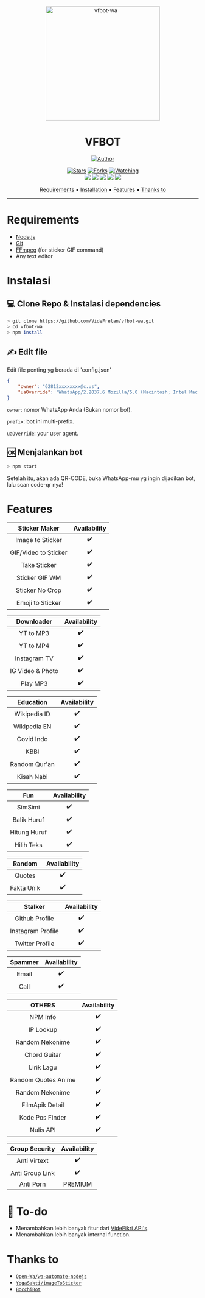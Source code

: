 <div align="center">
<img src="https://i.ibb.co/tPZZZdF/logo.png" alt="vfbot-wa" width="300" />

# VFBOT

>
>
>

<p align="center">
  <a href="https://github.com/VideFrelan"><img title="Author" src="https://img.shields.io/badge/Author-VideFrelan-red.svg?style=for-the-badge&logo=github" /></a>
</p>
<p align="center">
  <a href="https://github.com/VideFrelan/vfbot-wa"><img title="Stars" src="https://img.shields.io/github/stars/VideFrelan/vfbot-wa?color=red&style=flat-square" /></a>
  <a href="https://github.com/VideFrelan/vfbot-wa/network/members"><img title="Forks" src="https://img.shields.io/github/forks/VideFrelan/vfbot-wa?color=red&style=flat-square" /></a>
  <a href="https://github.com/VideFrelan/vfbot-wa/watchers"><img title="Watching" src="https://img.shields.io/github/watchers/VideFrelan/vfbot-wa?label=watchers&color=blue&style=flat-square" /></a> <br>
  <a href="https://www.codefactor.io/repository/github/VideFrelan/vfbot-wa"><img src="https://www.codefactor.io/repository/github/VideFrelan/vfbot-wa/badge" /></a>
  <a href="https://www.npmjs.com/package/@open-wa/wa-automate"><img src="https://img.shields.io/npm/v/@open-wa/wa-automate.svg?color=green" /></a>
  <a href="https://app.fossa.com/projects/git%2Bgithub.com%2FSlavyanDesu%2FBocchiBot?ref=badge_shield" alt="FOSSA Status"><img src="https://app.fossa.com/api/projects/git%2Bgithub.com%2FSlavyanDesu%2FBocchiBot.svg?type=shield"/></a>
  <img src="https://img.shields.io/node/v/@open-wa/wa-automate" />
  <img src="https://img.shields.io/badge/maintained%3F-yes-green.svg?style=flat" />
</p>
<p align="center">
  <a href="https://github.com/VideFrelan/vfbot-wa#requirements">Requirements</a> •
  <a href="https://github.com/VideFrelan/vfbot-wa#instalasi">Installation</a> •
  <a href="https://github.com/VideFrelan/vfbot-wa#features">Features</a> •
  <a href="https://github.com/VideFrelan/vfbot-wa#thanks-to">Thanks to</a>
</p>
</div>


---



# Requirements
* [Node.js](https://nodejs.org/en/)
* [Git](https://git-scm.com/downloads)
* [FFmpeg](https://github.com/BtbN/FFmpeg-Builds/releases/download/autobuild-2020-12-08-13-03/ffmpeg-n4.3.1-26-gca55240b8c-win64-gpl-4.3.zip) (for sticker GIF command)
* Any text editor

# Instalasi
## 💻 Clone Repo & Instalasi dependencies
```bash
> git clone https://github.com/VideFrelan/vfbot-wa.git
> cd vfbot-wa
> npm install
```

## ✍️ Edit file
Edit file penting yg berada di 'config.json'
```json
{
    "owner": "62812xxxxxxxx@c.us", 
    "uaOverride": "WhatsApp/2.2037.6 Mozilla/5.0 (Macintosh; Intel Mac OS X 10_15_6) AppleWebKit/537.36 (KHTML, like Gecko) Chrome/85.0.4183.83 Safari/537.36"
}
```

`owner`: nomor WhatsApp Anda (Bukan nomor bot).

`prefix`: bot ini multi-prefix.

`uaOverride`: your user agent.

## 🆗 Menjalankan bot
```bash
> npm start
```

 Setelah itu, akan ada QR-CODE, buka WhatsApp-mu yg ingin dijadikan bot, lalu scan code-qr nya!

# Features


|      Sticker Maker  | Availability |
| :-----------------: | :----------: |
| Image to Sticker    |      ✔️      |
| GIF/Video to Sticker|      ✔️      |
| Take Sticker        |      ✔️      |
| Sticker GIF WM      |      ✔️      |
| Sticker No Crop     |      ✔️      |
| Emoji to Sticker    |      ✔️      |

|      Downloader     | Availability |
| :-----------------: | :----------: |
| YT to MP3           |      ✔️      |
| YT to MP4           |      ✔️      |
| Instagram TV        |      ✔️      |
| IG Video & Photo    |      ✔️      |
| Play MP3            |      ✔️      |

|      Education      | Availability |
| :-----------------: | :----------: |
| Wikipedia ID        |      ✔️      |
| Wikipedia EN        |      ✔️      |
| Covid Indo          |      ✔️      |
| KBBI                |      ✔️      |
| Random Qur'an       |      ✔️      |
| Kisah Nabi          |      ✔️      |

|       Fun        | Availability |
| :--------------: | :----------: |
| SimSimi          |      ✔️      |
| Balik Huruf      |      ✔️      |
| Hitung Huruf     |      ✔️      |
| Hilih Teks       |      ✔️      |

|       Random     | Availability |
| :--------------: | :----------: |
| Quotes           |      ✔️      |
| Fakta Unik       |      ✔️      |

|      Stalker       | Availability |
| :----------------: | :----------: |
| Github Profile     |      ✔️      |
| Instagram Profile  |      ✔️      |
| Twitter Profile    |      ✔️      |

|      Spammer      | Availability |
| :----------------: | :----------: |
| Email              |      ✔️      |
| Call               |      ✔️      |

|      OTHERS        | Availability |
| :----------------: | :----------: |
| NPM Info           |      ✔️      |
| IP Lookup          |      ✔️      |
| Random Nekonime    |      ✔️      |
| Chord Guitar       |      ✔️      |
| Lirik Lagu         |      ✔️      |
| Random Quotes Anime|      ✔️      |
| Random Nekonime    |      ✔️      |
| FilmApik Detail    |      ✔️      |
| Kode Pos Finder    |      ✔️      |
| Nulis API    |      ✔️      |

|   Group Security   | Availability |
| :----------------: | :----------: |
| Anti Virtext       |      ✔️      |
| Anti Group Link    |      ✔️      |
| Anti Porn          |    PREMIUM    |

# 📝 To-do
* Menambahkan lebih banyak fitur dari [VideFikri API's](https://videfikri.com/api).
* Menambahkan lebih banyak internal function.

# Thanks to
* [`Open-Wa/wa-automate-nodejs`](https://github.com/open-wa/wa-automate-nodejs)
* [`YogaSakti/imageToSticker`](https://github.com/YogaSakti/imageToSticker)
* [`BocchiBot`](https://github.com/SlavyanDesu/BocchiBot)
